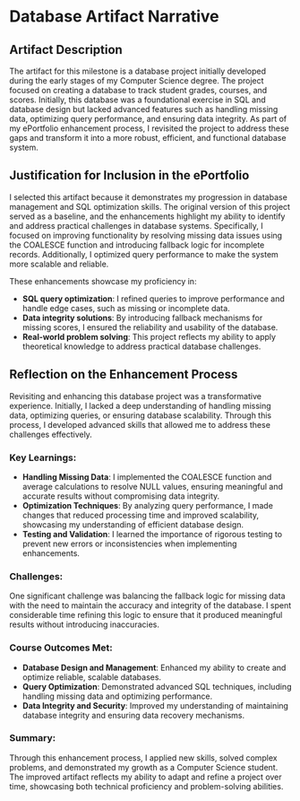 # Database Artifact Narrative

## Artifact Description
The artifact for this milestone is a database project initially developed during the early stages of my Computer Science degree. The project focused on creating a database to track student grades, courses, and scores. Initially, this database was a foundational exercise in SQL and database design but lacked advanced features such as handling missing data, optimizing query performance, and ensuring data integrity. As part of my ePortfolio enhancement process, I revisited the project to address these gaps and transform it into a more robust, efficient, and functional database system.

## Justification for Inclusion in the ePortfolio
I selected this artifact because it demonstrates my progression in database management and SQL optimization skills. The original version of this project served as a baseline, and the enhancements highlight my ability to identify and address practical challenges in database systems. Specifically, I focused on improving functionality by resolving missing data issues using the COALESCE function and introducing fallback logic for incomplete records. Additionally, I optimized query performance to make the system more scalable and reliable.

These enhancements showcase my proficiency in:
- **SQL query optimization**: I refined queries to improve performance and handle edge cases, such as missing or incomplete data.
- **Data integrity solutions**: By introducing fallback mechanisms for missing scores, I ensured the reliability and usability of the database.
- **Real-world problem solving**: This project reflects my ability to apply theoretical knowledge to address practical database challenges.

## Reflection on the Enhancement Process
Revisiting and enhancing this database project was a transformative experience. Initially, I lacked a deep understanding of handling missing data, optimizing queries, or ensuring database scalability. Through this process, I developed advanced skills that allowed me to address these challenges effectively.

### Key Learnings:
- **Handling Missing Data**: I implemented the COALESCE function and average calculations to resolve NULL values, ensuring meaningful and accurate results without compromising data integrity.
- **Optimization Techniques**: By analyzing query performance, I made changes that reduced processing time and improved scalability, showcasing my understanding of efficient database design.
- **Testing and Validation**: I learned the importance of rigorous testing to prevent new errors or inconsistencies when implementing enhancements.

### Challenges:
One significant challenge was balancing the fallback logic for missing data with the need to maintain the accuracy and integrity of the database. I spent considerable time refining this logic to ensure that it produced meaningful results without introducing inaccuracies.

### Course Outcomes Met:
- **Database Design and Management**: Enhanced my ability to create and optimize reliable, scalable databases.
- **Query Optimization**: Demonstrated advanced SQL techniques, including handling missing data and optimizing performance.
- **Data Integrity and Security**: Improved my understanding of maintaining database integrity and ensuring data recovery mechanisms.

### Summary:
Through this enhancement process, I applied new skills, solved complex problems, and demonstrated my growth as a Computer Science student. The improved artifact reflects my ability to adapt and refine a project over time, showcasing both technical proficiency and problem-solving abilities.
